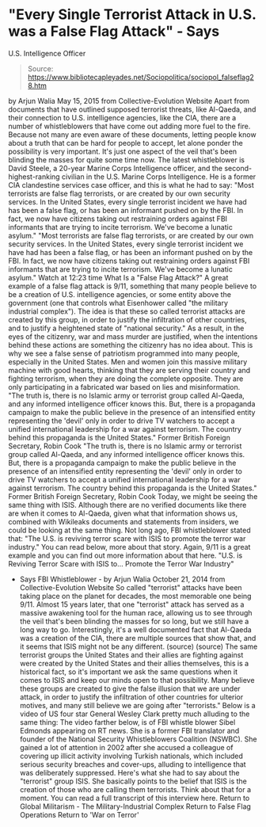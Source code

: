 # "Every Single Terrorist Attack in U.S. was a False Flag Attack" - Says 
U.S. Intelligence Officer

> Source: https://www.bibliotecapleyades.net/Sociopolitica/sociopol_falseflag28.htm

by Arjun Walia May 15, 2015 from Collective-Evolution Website
Apart from documents that have outlined supposed terrorist threats, like Al-Qaeda, and their connection to U.S. intelligence agencies, like the CIA, there are a number of whistleblowers that have come out adding more fuel to the fire.
Because not many are even aware of these documents, letting people know about a truth that can be hard for people to accept, let alone ponder the possibility is very important. It's just one aspect of the veil that's been blinding the masses for quite some time now. The latest whistleblower is David Steele, a 20-year Marine Corps Intelligence officer, and the second-highest-ranking civilian in the U.S. Marine Corps Intelligence.
He is a former CIA clandestine services case officer, and this is what he had to say:
"Most terrorists are false flag terrorists, or are created by our own security services. In the United States, every single terrorist incident we have had has been a false flag, or has been an informant pushed on by the FBI. In fact, we now have citizens taking out restraining orders against FBI informants that are trying to incite terrorism. We've become a lunatic asylum."
"Most terrorists are false flag terrorists, or are created by our own security services.
In the United States, every single terrorist incident we have had has been a false flag, or has been an informant pushed on by the FBI. In fact, we now have citizens taking out restraining orders against FBI informants that are trying to incite terrorism.
We've become a lunatic asylum."
Watch at 12:23 time
What Is a "False Flag Attack?" A great example of a false flag attack is 9/11, something that many people believe to be a creation of U.S. intelligence agencies, or some entity above the government (one that controls what Eisenhower called "the military industrial complex").
The idea is that these so called terrorist attacks are created by this group, in order to justify the infiltration of other countries, and to justify a heightened state of "national security."
As a result, in the eyes of the citizenry, war and mass murder are justified, when the intentions behind these actions are something the citizenry has no idea about.
This is why we see a false sense of patriotism programmed into many people, especially in the United States. Men and women join this massive military machine with good hearts, thinking that they are serving their country and fighting terrorism, when they are doing the complete opposite.
They are only participating in a fabricated war based on lies and misinformation.
"The truth is, there is no Islamic army or terrorist group called Al-Qaeda, and any informed intelligence officer knows this. But, there is a propaganda campaign to make the public believe in the presence of an intensified entity representing the 'devil' only in order to drive TV watchers to accept a unified international leadership for a war against terrorism. The country behind this propaganda is the United States." Former British Foreign Secretary, Robin Cook
"The truth is, there is no Islamic army or terrorist group called Al-Qaeda, and any informed intelligence officer knows this.
But, there is a propaganda campaign to make the public believe in the presence of an intensified entity representing the 'devil' only in order to drive TV watchers to accept a unified international leadership for a war against terrorism.
The country behind this propaganda is the United States."
Former British Foreign Secretary, Robin Cook
Today, we might be seeing the same thing with ISIS.
Although there are no verified documents like there are when it comes to Al-Qaeda, given what that information shows us, combined with Wikileaks documents and statements from insiders, we could be looking at the same thing. Not long ago, FBI whistleblower stated that:
"The U.S. is reviving terror scare with ISIS to promote the terror war industry."
You can read below, more about that story. Again, 9/11 is a great example and you can find out more information about that here.
"U.S. is Reviving Terror Scare with ISIS to...
Promote the Terror War Industry"
- Says FBI Whistleblower - by Arjun Walia October 21, 2014
from Collective-Evolution Website
So called "terrorist" attacks have been taking place on the planet for decades, the most memorable one being 9/11.
Almost 15 years later, that one "terrorist" attack has served as a massive awakening tool for the human race, allowing us to see through the veil that's been blinding the masses for so long, but we still have a long way to go.
Interestingly, it's a well documented fact that Al-Qaeda was a creation of the CIA, there are multiple sources that show that, and it seems that ISIS might not be any different. (source) (source)
The same terrorist groups the United States and their allies are fighting against were created by the United States and their allies themselves, this is a historical fact, so it's important we ask the same questions when it comes to ISIS and keep our minds open to that possibility.
Many believe these groups are created to give the false illusion that we are under attack, in order to justify the infiltration of other countries for ulterior motives, and many still believe we are going after "terrorists."
Below is a video of US four star General Wesley Clark pretty much alluding to the same thing:
The video farther below, is of FBI whistle blower Sibel Edmonds appearing on RT news.
She is a former FBI translator and founder of the National Security Whistleblowers Coalition (NSWBC). She gained a lot of attention in 2002 after she accused a colleague of covering up illicit activity involving Turkish nationals, which included serious security breaches and cover-ups, alluding to intelligence that was deliberately suppressed.
Here's what she had to say about the "terrorist" group ISIS. She basically points to the belief that ISIS is the creation of those who are calling them terrorists.
Think about that for a moment.
You can read a full transcript of this interview here.
Return to Global Militarism - The Military-Industrial Complex
Return to False Flag Operations
Return to 'War on Terror'
